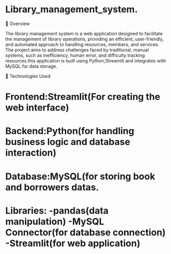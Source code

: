 # Library_management_system.

🔗 Overview

The library management system is a web application designed to facilitate the management of library operations, providing an efficient, user-friendly, and automated approach to handling resources, members, and services. The project aims to address challenges faced by traditional, manual systems, such as inefficiency, human error, and difficulty tracking resources.this application is built using Python,Streamlit and integrates with MySQL for data storage.

🔗 Technologies Used

# Frontend:Streamlit(For creating the web interface) 
# Backend:Python(for handling business logic and database interaction) 
# Database:MySQL(for storing book and borrowers datas. 
# Libraries: -pandas(data manipulation) -MySQL Connector(for database connection) -Streamlit(for web application)
